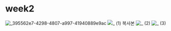 # week2
![_395562e7-4298-4807-a997-41940889e9ac](https://github.com/NahyunKimmm/week2/assets/161900688/570ec9bf-fd05-41b5-8044-56b5964b982a)
![_ (1) 복사본](https://github.com/NahyunKimmm/week2/assets/161900688/c8c01c8a-c7e5-45fb-9c89-e01a23d0af09)
![_ (2)](https://github.com/NahyunKimmm/week2/assets/161900688/6a0a7de4-6f4e-41f7-b038-e8d8c87031bc)
![_ (3)](https://github.com/NahyunKimmm/week2/assets/161900688/0f0b00bf-3001-4101-bceb-b2ee2f31edc9)
